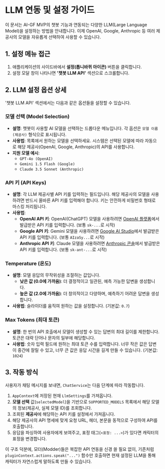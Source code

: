 # LLM 연동 및 설정 가이드

이 문서는 AI-GF MVP의 챗봇 기능과 연동되는 다양한 LLM(Large Language Model)을 설정하는 방법을 안내합니다. 이제 OpenAI, Google, Anthropic 등 여러 제공사의 모델을 자유롭게 선택하여 사용할 수 있습니다.

## 1. 설정 메뉴 접근

1.  애플리케이션의 사이드바에서 **설정(톱니바퀴 아이콘)** 버튼을 클릭합니다.
2.  설정 모달 창이 나타나면 **'챗봇 LLM API'** 섹션으로 스크롤합니다.

## 2. LLM 설정 옵션 상세

'챗봇 LLM API' 섹션에서는 다음과 같은 옵션들을 설정할 수 있습니다.

### 모델 선택 (Model Selection)

-   **설명**: 챗봇이 사용할 AI 모델을 선택하는 드롭다운 메뉴입니다. 각 옵션은 `모델 이름 (제공사)` 형식으로 표시됩니다.
-   **사용법**: 목록에서 원하는 모델을 선택하세요. 시스템은 선택된 모델에 따라 자동으로 해당 제공사(OpenAI, Google, Anthropic)의 API를 사용합니다.
-   **지원 모델 예시**:
    -   `GPT-4o (OpenAI)`
    -   `Gemini 1.5 Flash (Google)`
    -   `Claude 3.5 Sonnet (Anthropic)`

### API 키 (API Keys)

-   **설명**: 각 LLM 제공사별 API 키를 입력하는 필드입니다. 해당 제공사의 모델을 사용하려면 반드시 올바른 API 키를 입력해야 합니다. 키는 안전하게 비밀번호 형태로 마스킹 처리됩니다.
-   **사용법**:
    -   **OpenAI API 키**: OpenAI(ChatGPT) 모델을 사용하려면 [OpenAI 플랫폼](https://platform.openai.com/api-keys)에서 발급받은 API 키를 입력합니다. (보통 `sk-...`로 시작)
    -   **Google API 키**: Gemini 모델을 사용하려면 [Google AI Studio](https://aistudio.google.com/app/apikey)에서 발급받은 API 키를 입력합니다. (보통 `AIzaSy...`로 시작)
    -   **Anthropic API 키**: Claude 모델을 사용하려면 [Anthropic 콘솔](https://console.anthropic.com/settings/keys)에서 발급받은 API 키를 입력합니다. (보통 `sk-ant-...`로 시작)

### Temperature (온도)

-   **설명**: 모델 응답의 무작위성을 조절하는 값입니다.
    -   **낮은 값 (0.0에 가까움)**: 더 결정적이고 일관된, 예측 가능한 답변을 생성합니다.
    -   **높은 값 (2.0에 가까움)**: 더 창의적이고 다양하며, 예측하기 어려운 답변을 생성합니다.
-   **사용법**: 슬라이더를 움직여 원하는 값을 설정합니다. (기본값: `0.7`)

### Max Tokens (최대 토큰)

-   **설명**: 한 번의 API 호출에서 모델이 생성할 수 있는 답변의 최대 길이를 제한합니다. 토큰은 대략 단어나 문자의 일부에 해당합니다.
-   **사용법**: 숫자 입력 필드에 원하는 최대 토큰 수를 입력합니다. 너무 작은 값은 답변이 중간에 잘릴 수 있고, 너무 큰 값은 응답 시간을 길게 만들 수 있습니다. (기본값: `1024`)

## 3. 작동 방식

사용자가 채팅 메시지를 보내면, `ChatService`는 다음 단계에 따라 작동합니다.

1.  `AppContext`에 저장된 현재 `LlmSettings`를 가져옵니다.
2.  **모델 선택** 값(`selectedModel`)을 기반으로 `SUPPORTED_MODELS` 목록에서 해당 모델의 정보(제공사, 실제 모델 ID)를 조회합니다.
3.  조회된 **제공사**에 해당하는 API 키를 설정에서 가져옵니다.
4.  해당 제공사의 API 명세에 맞게 요청 URL, 헤더, 본문을 동적으로 구성하여 API를 호출합니다.
5.  응답을 파싱하여 사용자에게 보여주고, 표정 태그(`<표정: ...>`)가 있다면 캐릭터의 표정을 변경합니다.

이 구조 덕분에, 모더(Modder)들은 복잡한 API 연동을 신경 쓸 필요 없이, 기존처럼 `pluginContext.actions.speak("...")` 함수만 호출하면 현재 설정된 LLM을 통해 캐릭터가 자연스럽게 말하도록 만들 수 있습니다.
